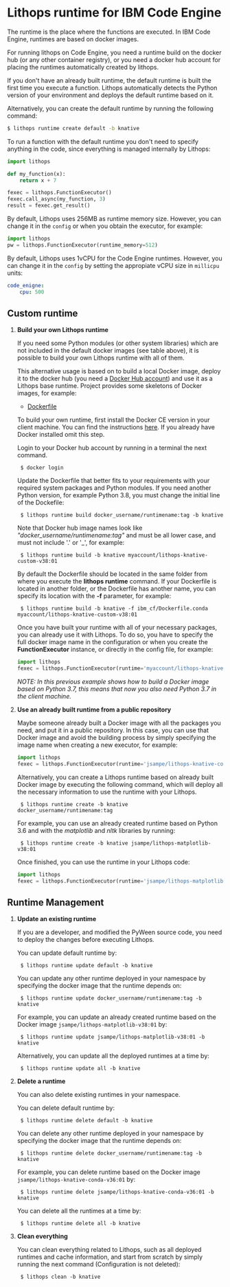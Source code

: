 # Lithops runtime for IBM Code Engine

The runtime is the place where the functions are executed. In IBM Code Engine, runtimes are based on docker images. 

For running lithops on Code Engine, you need a runtime build on the docker hub (or any other container registry), or you need a docker hub account for placing the runtimes automatically created by lithops.

If you don't have an already built runtime, the default runtime is built the first time you execute a function. Lithops automatically detects the Python version of your environment and deploys the default runtime based on it.

Alternatively, you can create the default runtime by running the following command:

```bash
$ lithops runtime create default -b knative
```

To run a function with the default runtime you don't need to specify anything in the code, since everything is managed internally by Lithops:

```python
import lithops

def my_function(x):
    return x + 7

fexec = lithops.FunctionExecutor()
fexec.call_async(my_function, 3)
result = fexec.get_result()
```

By default, Lithops uses 256MB as runtime memory size. However, you can change it in the `config` or when you obtain the executor, for example:

```python
import lithops
pw = lithops.FunctionExecutor(runtime_memory=512)
```

By default, Lithops uses 1vCPU for the Code Engine runtimes. However, you can change it in the `config` by setting the appropiate vCPU size in `millicpu` units:

```yaml
code_enigne:
    cpu: 500
```


## Custom runtime

1. **Build your own Lithops runtime**

    If you need some Python modules (or other system libraries) which are not included in the default docker images (see table above), it is possible to build your own Lithops runtime with all of them.

    This alternative usage is based on to build a local Docker image, deploy it to the docker hub (you need a [Docker Hub account](https://hub.docker.com)) and use it as a Lithops base runtime.
    Project provides some skeletons of Docker images, for example:

    * [Dockerfile](Dockerfile) 

    To build your own runtime, first install the Docker CE version in your client machine. You can find the instructions [here](https://docs.docker.com/get-docker/). If you already have Docker installed omit this step.

    Login to your Docker hub account by running in a terminal the next command.

        $ docker login

    Update the Dockerfile that better fits to your requirements with your required system packages and Python modules.
    If you need another Python version, for example Python 3.8, you must change the initial line of the Dockefile:

        $ lithops runtime build docker_username/runtimename:tag -b knative

    Note that Docker hub image names look like *"docker_username/runtimename:tag"* and must be all lower case, and must not include '.' or '_', for example:

        $ lithops runtime build -b knative myaccount/lithops-knative-custom-v38:01

    By default the Dockerfile should be located in the same folder from where you execute the **lithops runtime** command. If your Dockerfile is located in another folder, or the Dockerfile has another name, you can specify its location with the **-f** parameter, for example:

        $ lithops runtime build -b knative -f ibm_cf/Dockerfile.conda myaccount/lithops-knative-custom-v38:01

    Once you have built your runtime with all of your necessary packages, you can already use it with Lithops.
    To do so, you have to specify the full docker image name in the configuration or when you create the **FunctionExecutor** instance, or directly in the config file, for example:

    ```python
    import lithops
    fexec = lithops.FunctionExecutor(runtime='myaccount/lithops-knative-custom-v38:01')
    ```

    *NOTE: In this previous example shows how to build a Docker image based on Python 3.7, this means that now you also need Python 3.7 in the client machine.*

2. **Use an already built runtime from a public repository**

    Maybe someone already built a Docker image with all the packages you need, and put it in a public repository.
    In this case, you can use that Docker image and avoid the building process by simply specifying the image name when creating a new executor, for example:

    ```python
    import lithops
    fexec = lithops.FunctionExecutor(runtime='jsampe/lithops-knative-conda-v38:01')
    ```

    Alternatively, you can create a Lithops runtime based on already built Docker image by executing the following command, which will deploy all the necessary information to use the runtime with your Lithops.

        $ lithops runtime create -b knative docker_username/runtimename:tag

    For example, you can use an already created runtime based on Python 3.6 and with the *matplotlib* and *nltk* libraries by running:

        $ lithops runtime create -b knative jsampe/lithops-matplotlib-v38:01

    Once finished, you can use the runtime in your Lithops code:

    ```python
    import lithops
    fexec = lithops.FunctionExecutor(runtime='jsampe/lithops-matplotlib:v38:01')
    ```

## Runtime Management

1. **Update an existing runtime**

    If you are a developer, and modified the PyWeen source code, you need to deploy the changes before executing Lithops.

    You can update default runtime by:

        $ lithops runtime update default -b knative

    You can update any other runtime deployed in your namespace by specifying the docker image that the runtime depends on:

        $ lithops runtime update docker_username/runtimename:tag -b knative

    For example, you can update an already created runtime based on the Docker image `jsampe/lithops-matplotlib-v38:01` by:

        $ lithops runtime update jsampe/lithops-matplotlib-v38:01 -b knative

    Alternatively, you can update all the deployed runtimes at a time by:

        $ lithops runtime update all -b knative

2. **Delete a runtime**

    You can also delete existing runtimes in your namespace.

    You can delete default runtime by:

        $ lithops runtime delete default -b knative

    You can delete any other runtime deployed in your namespace by specifying the docker image that the runtime depends on:

        $ lithops runtime delete docker_username/runtimename:tag -b knative

    For example, you can delete runtime based on the Docker image `jsampe/lithops-knative-conda-v36:01` by:

        $ lithops runtime delete jsampe/lithops-knative-conda-v36:01 -b knative

    You can delete all the runtimes at a time by:

        $ lithops runtime delete all -b knative

3. **Clean everything**

     You can clean everything related to Lithops, such as all deployed runtimes and cache information, and start from scratch by simply running the next command (Configuration is not deleted):

        $ lithops clean -b knative

